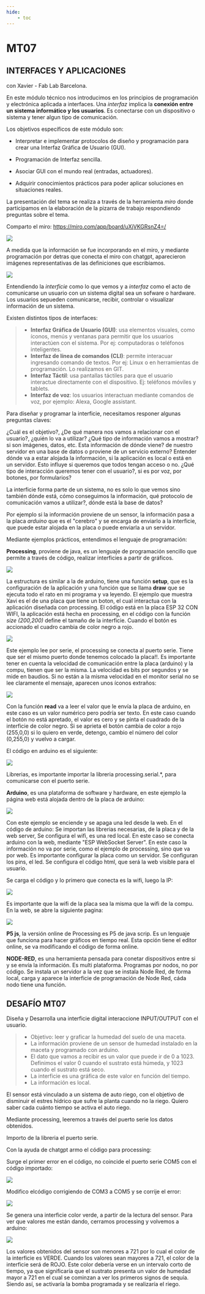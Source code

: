 ```yaml
---
hide:
    - toc
---
```


# MT07
## INTERFACES Y APLICACIONES
con Xavier - Fab Lab Barcelona.

En este módulo técnico nos introducimos en los principios de programación y electrónica aplicada a interfaces. Una *interfaz* implica la **conexión entre un sistema informático y los usuarios**. Es conectarse con un dispositivo o sistema y tener algun tipo de comunicación.

Los objetivos específicos de este módulo son:

 - Interpretar e implementar protocolos de diseño y programación para crear una Interfaz Gráfica de Usuario (GUI).

 - Programación de Interfaz sencilla.

 - Asociar GUI con el mundo real (entradas, actuadores).

 - Adquirir conocimientos prácticos para poder aplicar soluciones en situaciones reales.

La presentación del tema se realiza a través de la herramienta *miro* donde participamos en la elaboración de la pizarra de trabajo respondiendo preguntas sobre el tema. 

Comparto el miro: https://miro.com/app/board/uXjVKGRsnZ4=/ 

![](../images/MT07/1.png)

A medida que la información se fue incorporando en el miro, y mediante programación por detras que conecta el miro con chatgpt, aparecieron imágenes representativas de las definiciones que escribiamos.

![](../images/MT07/2.png)


Entendiendo  la *interficie* como lo que vemos y a *interfaz* como el acto de comunicarse un usuario con un sistema digital sea un sofware o hardware. Los usuarios sepueden comunicarse, recibir, controlar o visualizar información de un sistema.

Existen distintos tipos de interfaces:

>  - **Interfaz Gráfica de Usuario (GUI)**: usa elementos visuales, como íconos, menús y ventanas para permitir que los usuarios interactúen con el sistema. Por ej: computadoras o teléfonos inteligentes.
>  - **Interfaz de línea de comandos (CLI)**: permite interacuar ingresando comando de textos. Por ej: Linux o en herramientas de programación. Lo realizamos en GIT.
>  - **Interfaz Táctil**: usa pantallas táctiles para que el usuario interactue directamente con el dispositivo. Ej: teléfonos móviles y tablets.
>  - **Interfaz de voz**: los usuarios interactuan mediante comandos de voz, por ejemplo: Alexa, Google assistant.




Para diseñar y programar la interficie, necesitamos responer algunas preguntas claves: 

¿Cuál es el objetivo?, ¿De qué manera nos vamos a relacionar con el usuario?,  ¿quién lo va a utilizar? ¿Qué tipo de información vamos a mostrar? si son imágenes, datos, etc. Esta información de dónde viene? de nuestro servidor en una base de datos o proviene de un servicio externo?
Entender dónde va a estar alojada la información, si la aplicación es local o está en un servidor. Esto influye si queremos que todos tengan acceso o no. 
¿Qué tipo de interacción queremos tener con el usuario?, si es por voz, por botones, por formularios?

La interficie forma parte de un sistema, no es solo lo que vemos sino también dónde está, cómo conseguimos la información, qué protocolo de comunicación vamos a utilizar?, dónde está la base de datos?

Por ejemplo si la información proviene de un sensor, la información pasa a la placa *arduino* que es el "cerebro" y se encarga de enviarlo a la interficie, que puede estar alojada en la placa o puede enviarla a un servidor.

Mediante ejemplos prácticos, entendimos el lenguaje de programación:

**Processing**, proviene de java, es un lenguaje de programación sencillo que permite a través de código, realizar interficies a partir de gráficos.

![](../images/MT07/3.png)

La estructura es similar a la de arduino, tiene una función **setup**, que es la configuración de la aplicación y una función que se llama **draw** que se ejecuta todo el rato en mi programa y va leyendo. 
El ejemplo que muestra Xavi es el de una placa que tiene un boton, el cual interactua con la aplicación diseñada con processing. El código está en la placa ESP 32 CON WIFI, la aplicación está hecha en processing, en el código con la función *size (200,200)* define el tamaño de la interficie. Cuando el botón es accionado el cuadro cambia de color negro a rojo. 

![](../images/MT07/4.png)

Este ejemplo lee por serie, el processing se conecta al puerto serie. Tiene que ser el mismo puerto donde tenemos colocado la placa!!.
Es importante tener en cuenta la velocidad de comunicación entre la placa (arduino) y la compu, tienen que ser la misma. La velocidad es bits por segundos y se mide en baudios. Si no están a la misma velocidad en el monitor serial no se lee claramente el mensaje, aparecen unos íconos extraños:

![](../images/MT07/9.png)

Con la función **read** va a leer el valor que le envía la placa de arduino, en este caso es un valor numérico pero podría ser texto.
En este caso cuando el botón no está apretado, el valor es cero y se pinta el cuadrado de la interficie de color negro. Si se aprieta el botón cambia de color a rojo (255,0,0) si lo quiero en verde, detengo, cambio el número del color (0,255,0) y vuelvo a cargar.

El código en arduino es el siguiente:

![](../images/MT07/5.png)

Librerias, es importante importar la libreria processing.serial.*, para comunicarse con el puerto serie.

**Arduino**, es una plataforma de software y hardware, en este ejemplo la página web está alojada dentro de la placa de arduino:

![](../images/MT07/6.png)

Con este ejemplo se enciende y se apaga una led desde la web.
En el código de arduino:
Se importan las librerias necesarias, de la placa y de la web server,
Se configura el wifi, es una red local.
En este caso se conecta arduino con la web, mediante "ESP WebSocket Server". En este caso la información no va por serie, como el ejemplo de processing, sino que va por web. Es importante configurar la placa como un servidor.
Se configuran los pins, el led.
Se configura el código html, que será la web visible para el usuario.

Se carga el código y lo primero que conecta es la wifi, luego la IP: 

![](../images/MT07/7.png)

Es importante que la wifi de la placa sea la misma que la wifi de la compu.
En la web, se abre la siguiente pagina: 

![](../images/MT07/8.png)


**P5 js**, la versión online de Processing es P5 de java scrip. Es un lenguaje que funciona para hacer gráficos en tiempo real. Esta opción tiene el editor online, se va modificando el código de forma online.

**NODE-RED**, es una herramienta pensada para conetar dispositivos entre si y se envía la información. Es multi plataforma. Programas por nodos, no por código. Se instala un servidor a la vez que se instala Node Red, de forma local, carga y aparece la interficie de programación de Node Red, cáda nodo tiene una función.

## DESAFÍO MT07

Diseña y Desarrolla una interficie digital interaccione INPUT/OUTPUT con el usuario.

> - Objetivo: leer y graficar la humedad del suelo de una maceta.  
> - La información proviene de un sensor de humedad instalado en la maceta y programado con arduino.
> - El dato que vamos a recibir es un valor que puede ir de 0 a 1023. Definimos el valor 0 cuando el sustrato está húmeda, y 1023 cuando el sustrato está seco.
> - La interficie es una gráfica de este valor en función del tiempo. 
> - La información es local.

El sensor está vinculado a un sistema de auto riego, con el objetivo de disminuir el estres hídrico que sufre la planta cuando no la riego. 
Quiero saber cada cuánto tiempo se activa el auto riego. 

Mediante processing, leeremos a través del puerto serie los datos obtenidos.

Importo de la libreria el puerto serie. 

Con la ayuda de chatgpt armo el código para processing: 

Surge el primer error en el código, no coincide el puerto serie COM5 con el código importado:

![](../images/MT07/c3.png)

 Modifico elcódigo corrigiendo de COM3 a COM5 y se corrije el error:

![](../images/MT07/c6.png)

Se genera una interficie color verde, a partir de la lectura del sensor. Para ver que valores me están dando, cerramos processing y volvemos a arduino:

![](../images/MT07/c5.png)

Los valores obtenidos del sensor son menores a 721 por lo cual el color de la interficie es VERDE. 
Cuando los valores sean mayores a 721, el color de la interficie será de ROJO. Este color debería verse en un intervalo corto de tiempo, ya que significaría que el sustrato presenta un valor de humedad mayor a 721 en el cual se cominzan a ver los primeros signos de sequía.
Siendo así, se activaría la bomba programada y se realizaría el riego. 




 




















 











 

 